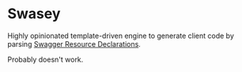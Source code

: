 Swasey
========

Highly opinionated template-driven engine to generate client code by parsing [Swagger Resource Declarations](https://github.com/swagger-api/swagger-spec "https://github.com/swagger-api/swagger-spec").

Probably doesn't work.
